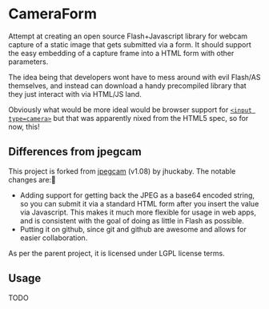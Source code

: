 CameraForm
==========
Attempt at creating an open source Flash+Javascript library for webcam capture of a static image that gets submitted via a form.  It should support the easy embedding of a capture frame into a HTML form with other parameters.

The idea being that developers wont have to mess around with evil Flash/AS themselves, and instead can download a handy precompiled library that they just interact with via HTML/JS land. 

Obviously what would be more ideal would be browser support for [`<input type=camera>`](http://ajaxian.com/archives/input-camera) but that was apparently nixed from the HTML5 spec, so for now, this!


Differences from jpegcam
------------------------
This project is forked from [jpegcam](http://code.google.com/p/jpegcam/) (v1.08) by jhuckaby.  The notable changes are:

* Adding support for getting back the JPEG as a base64 encoded string, so you can submit it via a standard HTML form after you insert the value via Javascript.  This makes it much more flexible for usage in web apps, and is consistent with the goal of doing as little in Flash as possible.
* Putting it on github, since git and github are awesome and allows for easier collaboration.

As per the parent project, it is licensed under LGPL license terms.

Usage
-----
TODO
